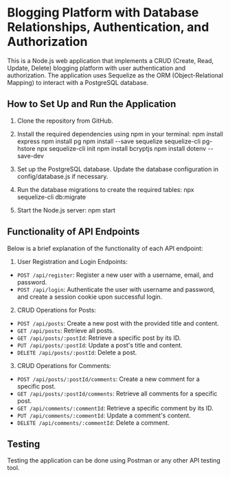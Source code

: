 # Blogging Platform with Database Relationships, Authentication, and Authorization

This is a Node.js web application that implements a CRUD (Create, Read, Update, Delete) blogging platform with user authentication and authorization. The application uses Sequelize as the ORM (Object-Relational Mapping) to interact with a PostgreSQL database.

## How to Set Up and Run the Application

1. Clone the repository from GitHub.
2. Install the required dependencies using npm in your terminal:
npm install express 
npm install pg 
npm install --save sequelize sequelize-cli pg-hstore
npx sequelize-cli init
npm install bcryptjs
npm install dotenv --save-dev

3. Set up the PostgreSQL database. Update the database configuration in config/database.js if necessary.
4. Run the database migrations to create the required tables:
npx sequelize-cli db:migrate
5. Start the Node.js server:
npm start

## Functionality of API Endpoints
Below is a brief explanation of the functionality of each API endpoint:

1. User Registration and Login Endpoints:

- `POST /api/register`: Register a new user with a username, email, and password.
- `POST /api/login`: Authenticate the user with username and password, and create a session cookie upon successful login.

2. CRUD Operations for Posts:

- `POST /api/posts`: Create a new post with the provided title and content.
- `GET /api/posts`: Retrieve all posts.
- `GET /api/posts/:postId`: Retrieve a specific post by its ID.
- `PUT /api/posts/:postId`: Update a post's title and content.
- `DELETE /api/posts/:postId`: Delete a post.

3. CRUD Operations for Comments:

- `POST /api/posts/:postId/comments`: Create a new comment for a specific post.
- `GET /api/posts/:postId/comments`: Retrieve all comments for a specific post.
- `GET /api/comments/:commentId`: Retrieve a specific comment by its ID.
- `PUT /api/comments/:commentId`: Update a comment's content.
- `DELETE /api/comments/:commentId`: Delete a comment.

## Testing
Testing the application can be done using Postman or any other API testing tool.